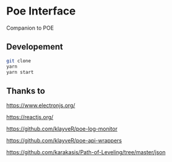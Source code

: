 # Poe Interface

Companion to POE

## Developement
```sh
git clone
yarn 
yarn start
```
## Thanks to
https://www.electronjs.org/

https://reactjs.org/

https://github.com/klayveR/poe-log-monitor

https://github.com/klayveR/poe-api-wrappers

https://github.com/karakasis/Path-of-Leveling/tree/master/json